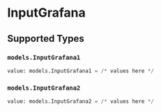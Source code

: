 # InputGrafana


## Supported Types

### `models.InputGrafana1`

```python
value: models.InputGrafana1 = /* values here */
```

### `models.InputGrafana2`

```python
value: models.InputGrafana2 = /* values here */
```

